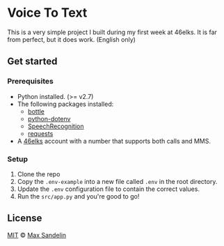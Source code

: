 # Voice To Text
This is a very simple project I built during my first week at 46elks. It is far from perfect, but it does work. (English only)

## Get started

### Prerequisites
- Python installed. (>= v2.7)
- The following packages installed:
  - [bottle](http://docs.python-requests.org/)
  - [python-dotenv](https://pypi.org/project/python-dotenv/)
  - [SpeechRecognition](https://pypi.org/project/SpeechRecognition/)
  - [requests](https://pypi.org/project/requests/)
- A [46elks](https://46elks.com) account with a number that supports both calls and MMS.

### Setup
1. Clone the repo
2. Copy the `.env-example` into a new file called `.env` in the root directory.
3. Update the `.env` configuration file to contain the correct values.
4. Run the `src/app.py` and you're good to go!

## License
[MIT](LICENSE) © [Max Sandelin](https://github.com/themaxsandelin)